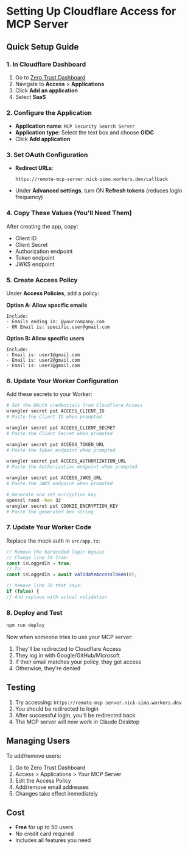# Setting Up Cloudflare Access for MCP Server

## Quick Setup Guide

### 1. In Cloudflare Dashboard

1. Go to [Zero Trust Dashboard](https://one.dash.cloudflare.com)
2. Navigate to **Access** > **Applications**
3. Click **Add an application**
4. Select **SaaS**

### 2. Configure the Application

- **Application name**: `MCP Security Search Server`
- **Application type**: Select the text box and choose **OIDC**
- Click **Add application**

### 3. Set OAuth Configuration

- **Redirect URLs**: 
  ```
  https://remote-mcp-server.nick-simo.workers.dev/callback
  ```
- Under **Advanced settings**, turn ON **Refresh tokens** (reduces login frequency)

### 4. Copy These Values (You'll Need Them)
After creating the app, copy:
- Client ID
- Client Secret  
- Authorization endpoint
- Token endpoint
- JWKS endpoint

### 5. Create Access Policy

Under **Access Policies**, add a policy:

**Option A: Allow specific emails**
```
Include:
- Emails ending in: @yourcompany.com
- OR Email is: specific.user@gmail.com
```

**Option B: Allow specific users**
```
Include:
- Email is: user1@gmail.com
- Email is: user2@gmail.com
- Email is: user3@gmail.com
```

### 6. Update Your Worker Configuration

Add these secrets to your Worker:

```bash
# Set the OAuth credentials from Cloudflare Access
wrangler secret put ACCESS_CLIENT_ID
# Paste the Client ID when prompted

wrangler secret put ACCESS_CLIENT_SECRET
# Paste the Client Secret when prompted

wrangler secret put ACCESS_TOKEN_URL
# Paste the Token endpoint when prompted

wrangler secret put ACCESS_AUTHORIZATION_URL
# Paste the Authorization endpoint when prompted

wrangler secret put ACCESS_JWKS_URL
# Paste the JWKS endpoint when prompted

# Generate and set encryption key
openssl rand -hex 32
wrangler secret put COOKIE_ENCRYPTION_KEY
# Paste the generated hex string
```

### 7. Update Your Worker Code

Replace the mock auth in `src/app.ts`:

```typescript
// Remove the hardcoded login bypass
// Change line 34 from:
const isLoggedIn = true;
// To:
const isLoggedIn = await validateAccessToken(c);

// Remove line 78 that says:
if (false) {
// And replace with actual validation
```

### 8. Deploy and Test

```bash
npm run deploy
```

Now when someone tries to use your MCP server:
1. They'll be redirected to Cloudflare Access
2. They log in with Google/GitHub/Microsoft
3. If their email matches your policy, they get access
4. Otherwise, they're denied

## Testing

1. Try accessing: `https://remote-mcp-server.nick-simo.workers.dev`
2. You should be redirected to login
3. After successful login, you'll be redirected back
4. The MCP server will now work in Claude Desktop

## Managing Users

To add/remove users:
1. Go to Zero Trust Dashboard
2. Access > Applications > Your MCP Server
3. Edit the Access Policy
4. Add/remove email addresses
5. Changes take effect immediately

## Cost

- **Free** for up to 50 users
- No credit card required
- Includes all features you need